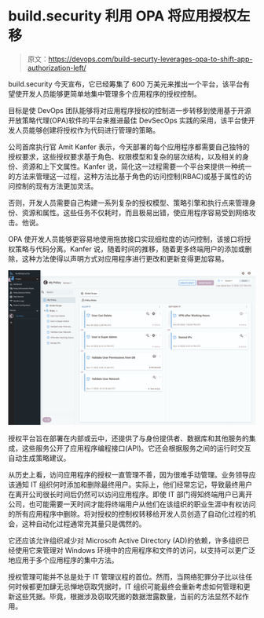 # build.security 利用 OPA 将应用授权左移

> 原文：<https://devops.com/build-securty-leverages-opa-to-shift-app-authorization-left/>

build.security 今天宣布，它已经筹集了 600 万美元来推出一个平台，该平台有望使开发人员能够更简单地集中管理多个应用程序的授权控制。

目标是使 DevOps 团队能够将对应用程序授权的控制进一步转移到使用基于开源开放策略代理(OPA)软件的平台来推进最佳 DevSecOps 实践的采用，该平台使开发人员能够创建将授权作为代码进行管理的策略。

公司首席执行官 Amit Kanfer 表示，今天部署的每个应用程序都需要自己独特的授权要求，这些授权要求基于角色、权限模型和复杂的层次结构，以及相关的身份、资源和上下文属性。Kanfer 说，简化这一过程需要一个平台来提供一种统一的方法来管理这一过程，这种方法比基于角色的访问控制(RBAC)或基于属性的访问控制的现有方法更加灵活。

否则，开发人员需要自己构建一系列复杂的授权模型、策略引擎和执行点来管理身份、资源和属性。这些任务不仅耗时，而且极易出错，使应用程序容易受到网络攻击。他说。

OPA 使开发人员能够更容易地使用拖放接口实现细粒度的访问控制，该接口将授权策略与代码分离。Kanfer 说，随着时间的推移，随着更多终端用户的添加或删除，这种方法使得以声明方式对应用程序进行更改和更新变得更加容易。

![](img/7ca6272177ec00c58090ab1219ecf5ae.png)

授权平台旨在部署在内部或云中，还提供了与身份提供者、数据库和其他服务的集成，这些服务公开了应用程序编程接口(API)。它还会根据服务之间的运行时交互自动生成策略建议。

从历史上看，访问应用程序的授权一直管理不善，因为很难手动管理。业务领导应该通知 IT 组织何时添加和删除最终用户。实际上，他们经常忘记，导致最终用户在离开公司很长时间后仍然可以访问应用程序。即使 IT 部门得知终端用户已离开公司，也可能需要一天时间才能将终端用户从他们在该组织的职业生涯中有权访问的所有应用程序中删除。将对授权的控制权转移给开发人员创造了自动化过程的机会，这种自动化过程通常充其量只是偶然的。

它还应该允许组织减少对 Microsoft Active Directory (AD)的依赖，许多组织已经使用它来管理对 Windows 环境中的应用程序和文件的访问，以支持可以更广泛地应用于多个应用程序的集中方法。

授权管理可能并不总是处于 IT 管理议程的首位。然而，当网络犯罪分子比以往任何时候都更加肆无忌惮地窃取凭据时，IT 组织可能最终会重新考虑如何管理和更新这些凭据。毕竟，根据涉及窃取凭据的数据泄露数量，当前的方法显然不起作用。